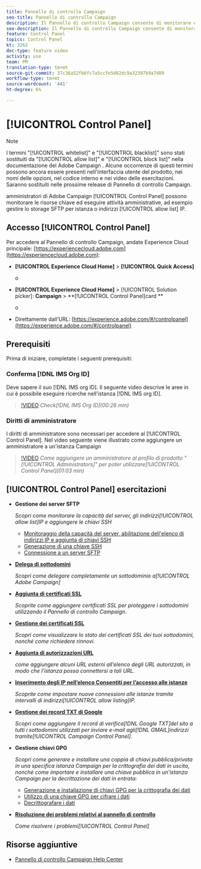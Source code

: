 ```yaml
---
title: Pannello di controllo Campaign
seo-title: Pannello di controllo Campaign
description: Il Pannello di controllo Campaign consente di monitorare e gestire lo storage SFTP per istanza e  indirizzi IP del elenco consentiti.
seo-description: Il Pannello di controllo Campaign consente di monitorare e gestire lo storage SFTP per istanza e  indirizzi IP del elenco consentiti.
feature: Control Panel
topics: Control Panel
kt: 3262
doc-type: feature video
activity: use
team: PM
translation-type: tm+mt
source-git-commit: 37c36a52fb6fc7a5ccfe5d82dc9a32397b9a7d89
workflow-type: tm+mt
source-wordcount: '441'
ht-degree: 6%

---
```



# [!UICONTROL Control Panel]

>[!NOTE]
>
>I termini &quot;[!UICONTROL whitelist]&quot; e &quot;[!UICONTROL blacklist]&quot; sono stati sostituiti da &quot;[!UICONTROL allow list]&quot; e &quot;[!UICONTROL block list]&quot; nella documentazione del Adobe Campaign .
>Alcune occorrenze di questi termini possono ancora essere presenti nell&#39;interfaccia utente del prodotto, nei nomi delle opzioni, nel codice interno e nei video delle esercitazioni. Saranno sostituiti nelle prossime release di Pannello di controllo Campaign.

 amministratori di Adobe Campaign [!UICONTROL Control Panel] possono monitorare le risorse chiave ed eseguire attività amministrative, ad esempio gestire lo storage SFTP per istanza o indirizzi [!UICONTROL allow list] IP.

## Accesso [!UICONTROL Control Panel]

Per accedere al Pannello di controllo Campaign, andate  Experience Cloud principale: [https://experiencecloud.adobe.com](https://experiencecloud.adobe.com):

* **[!UICONTROL Experience Cloud Home]** > **[!UICONTROL Quick Access]**

   o
* **[!UICONTROL Experience Cloud Home]**  > [!UICONTROL Solution picker]: **Campaign** > **[!UICONTROL Control Panel]card **

   o

* Direttamente dall’URL: [https://experience.adobe.com/#/controlpanel](https://experience.adobe.com/#/controlpanel)

## Prerequisiti

Prima di iniziare, completate i seguenti prerequisiti:

### Conferma [!DNL IMS Org ID]

Deve sapere il suo [!DNL IMS org ID]. Il seguente video descrive le aree in cui è possibile eseguire ricerche nell’istanza [!DNL IMS org ID].

>[!VIDEO](https://video.tv.adobe.com/v/27183?quality=12)
*Check[!DNL IMS Org ID](00:26 min)*

### Diritti di amministratore

I diritti di amministratore sono necessari per accedere al [!UICONTROL Control Panel].
Nel video seguente viene illustrato come aggiungere un amministratore a un&#39;istanza Campaign

>[!VIDEO](https://video.tv.adobe.com/v/27147?quality=12)
*Come aggiungere un amministratore al profilo di prodotto &quot;[!UICONTROL Administrators]&quot; per poter utilizzare[!UICONTROL Control Panel](01:03 min)*

## [!UICONTROL Control Panel] esercitazioni

* **Gestione dei server SFTP**

   *Scopri come monitorare la capacità del server, gli indirizzi[!UICONTROL allow list]IP e aggiungere le chiavi SSH*

   * [Monitoraggio della capacità del server, abilitazione dell&#39;elenco di indirizzi IP e aggiunta di chiavi SSH](/help/acc/monitoring-campaign-classic/control-panel/monitoring-server-capacity-allow-listing-adding-ssh-key.md)
   * [Generazione di una chiave SSH](/help/acc/monitoring-campaign-classic/control-panel/generate-ssh-key.md)
   * [Connessione a un server SFTP](/help/acc/monitoring-campaign-classic/control-panel/connect-to-sftp-server.md)

* **[Delega di sottodomini](/help/acc/monitoring-campaign-classic/control-panel/subdomain-delegation.md)**

   *Scopri come delegare completamente un sottodominio a[!UICONTROL Adobe Campaign]*

* **[Aggiunta di certificati SSL](/help/acc/monitoring-campaign-classic/control-panel/adding-ssl-certificates.md)**

   *Scoprite come aggiungere certificati SSL per proteggere i sottodomini utilizzando il Pannello di controllo Campaign.*

* **[Gestione dei certificati SSL](/help/acc/monitoring-campaign-classic/control-panel/managing-ssl-certificates.md)**

   *Scopri come visualizzare lo stato dei certificati SSL dei tuoi sottodomini, nonché come richiedere rinnovi.*

* **[Aggiunta di autorizzazioni URL](/help/acc/monitoring-campaign-classic/control-panel/adding-url-permissions.md)**

   *come aggiungere alcuni URL esterni all’elenco degli URL autorizzati, in modo che l’istanza possa connettersi a tali URL.*

* **[Inserimento degli IP nell’elenco Consentiti per l’accesso alle istanze](/help/acc/monitoring-campaign-classic/control-panel/ip-allow-listing.md)**

   *Scoprite come impostare nuove connessioni alle istanze tramite intervalli di indirizzi[!UICONTROL allow listing]IP.*

* **[Gestione dei record TXT di Google](/help/acc/monitoring-campaign-classic/control-panel/google-txt-record-management.md)**

   *Scopri come aggiungere il record di verifica[!DNL Google TXT]del sito a tutti i sottodomini utilizzati per inviare e-mail agli[!DNL GMAIL]indirizzi tramite[!UICONTROL Campaign Control Panel].*

* **Gestione chiavi GPG**

   *Scopri come generare e installare una coppia di chiavi pubblica/privata in una specifica istanza Campaign per la crittografia dei dati in uscita, nonché come importare e installare una chiave pubblica in un&#39;istanza Campaign per la decrittazione dei dati in entrata:*

   * [Generazione e installazione di chiavi GPG per la crittografia dei dati](./gpg-key-management/generating-and-installing-gpg-keys-for-data-encryption.md)
   * [Utilizzo di una chiave GPG per cifrare i dati](./gpg-key-management/using-a-gpg-key-to-encrypt-data.md)
   * [Decrittografare i dati](./gpg-key-management/decrypting-data.md)

* **[Risoluzione dei problemi relativi al pannello di controllo](/help/acc/monitoring-campaign-classic/control-panel/trouble-shooting.md)**

   *Come risolvere i problemi[!UICONTROL Control Panel]*

## Risorse aggiuntive

* [Pannello di controllo Campaign Help Center](https://docs.adobe.com/content/help/it-IT/control-panel/using/control-panel-home.html)
